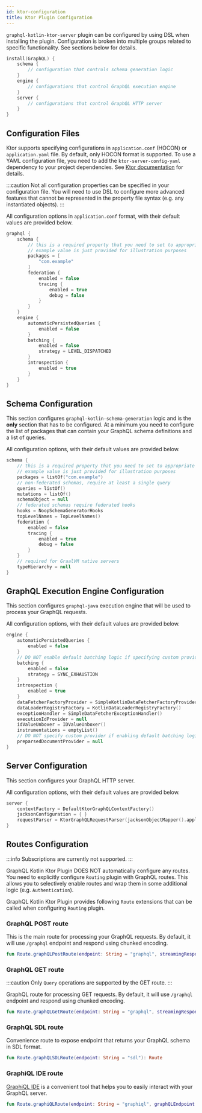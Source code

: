 ```yaml
---
id: ktor-configuration
title: Ktor Plugin Configuration
---
```


`graphql-kotlin-ktor-server` plugin can be configured by using DSL when installing the plugin. Configuration is broken into multiple
groups related to specific functionality. See sections below for details.

```kotlin
install(GraphQL) {
    schema {
        // configuration that controls schema generation logic
    }
    engine {
        // configurations that control GraphQL execution engine
    }
    server {
        // configurations that control GraphQL HTTP server
    }
}
```

## Configuration Files

Ktor supports specifying configurations in `application.conf` (HOCON) or `application.yaml` file. By default, only HOCON format
is supported. To use a YAML configuration file, you need to add the `ktor-server-config-yaml` dependency to your project dependencies.
See [Ktor documentation](https://ktor.io/docs/configuration-file.html) for details.

:::caution
Not all configuration properties can be specified in your configuration file. You will need to use DSL to configure more advanced features
that cannot be represented in the property file syntax (e.g. any instantiated objects).
:::

All configuration options in `application.conf` format, with their default values are provided below.

```kotlin
graphql {
    schema {
        // this is a required property that you need to set to appropriate value
        // example value is just provided for illustration purposes
        packages = [
            "com.example"
        ]
        federation {
            enabled = false
            tracing {
                enabled = true
                debug = false
            }
        }
    }
    engine {
        automaticPersistedQueries {
            enabled = false
        }
        batching {
            enabled = false
            strategy = LEVEL_DISPATCHED
        }
        introspection {
            enabled = true
        }
    }
}
```

## Schema Configuration

This section configures `graphql-kotlin-schema-generation` logic and is the **only** section that has to be configured.
At a minimum you need to configure the list of packages that can contain your GraphQL schema definitions and a list of queries.

All configuration options, with their default values are provided below.

```kotlin
schema {
    // this is a required property that you need to set to appropriate value
    // example value is just provided for illustration purposes
    packages = listOf("com.example")
    // non-federated schemas, require at least a single query
    queries = listOf()
    mutations = listOf()
    schemaObject = null
    // federated schemas require federated hooks
    hooks = NoopSchemaGeneratorHooks
    topLevelNames = TopLevelNames()
    federation {
        enabled = false
        tracing {
            enabled = true
            debug = false
        }
    }
    // required for GraalVM native servers
    typeHierarchy = null
}
```

## GraphQL Execution Engine Configuration

This section configures `graphql-java` execution engine that will be used to process your GraphQL requests.

All configuration options, with their default values are provided below.

```kotlin
engine {
    automaticPersistedQueries {
        enabled = false
    }
    // DO NOT enable default batching logic if specifying custom provider
    batching {
        enabled = false
        strategy = SYNC_EXHAUSTION
    }
    introspection {
        enabled = true
    }
    dataFetcherFactoryProvider = SimpleKotlinDataFetcherFactoryProvider()
    dataLoaderRegistryFactory = KotlinDataLoaderRegistryFactory()
    exceptionHandler = SimpleDataFetcherExceptionHandler()
    executionIdProvider = null
    idValueUnboxer = IDValueUnboxer()
    instrumentations = emptyList()
    // DO NOT specify custom provider if enabling default batching logic
    preparsedDocumentProvider = null
}
```

## Server Configuration

This section configures your GraphQL HTTP server.

All configuration options, with their default values are provided below.

```kotlin
server {
    contextFactory = DefaultKtorGraphQLContextFactory()
    jacksonConfiguration = { }
    requestParser = KtorGraphQLRequestParser(jacksonObjectMapper().apply(jacksonConfiguration))
}
```

## Routes Configuration

:::info
Subscriptions are currently not supported.
:::

GraphQL Kotlin Ktor Plugin DOES NOT automatically configure any routes. You need to explicitly configure `Routing`
plugin with GraphQL routes. This allows you to selectively enable routes and wrap them in some additional logic (e.g. `Authentication`).

GraphQL Kotlin Ktor Plugin provides following `Route` extensions that can be called when configuring `Routing` plugin.

### GraphQL POST route

This is the main route for processing your GraphQL requests. By default, it will use `/graphql` endpoint and respond
using chunked encoding.

```kotlin
fun Route.graphQLPostRoute(endpoint: String = "graphql", streamingResponse: Boolean = true, jacksonConfiguration: ObjectMapper.() -> Unit = {}): Route
```

### GraphQL GET route

:::caution
Only `Query` operations are supported by the GET route.
:::

GraphQL route for processing GET requests. By default, it will use `/graphql` endpoint and respond using chunked encoding.

```kotlin
fun Route.graphQLGetRoute(endpoint: String = "graphql", streamingResponse: Boolean = true, jacksonConfiguration: ObjectMapper.() -> Unit = {}): Route
```

### GraphQL SDL route

Convenience route to expose endpoint that returns your GraphQL schema in SDL format.

```kotlin
fun Route.graphQLSDLRoute(endpoint: String = "sdl"): Route
```

### GraphiQL IDE route

[GraphiQL IDE](https://github.com/graphql/graphiql) is a convenient tool that helps you to easily interact
with your GraphQL server.

```kotlin
fun Route.graphiQLRoute(endpoint: String = "graphiql", graphQLEndpoint: String = "graphql"): Route
```


